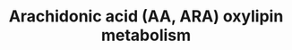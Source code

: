 ---
annotations:
- type: Pathway Ontology
  value: eicosanoid metabolic pathway
authors:
- Lcayer
- Eweitz
description: Arachidonic acid (AA or ARA) oxlipin metabolism
last-edited: 2021-12-21
organisms:
- Homo sapiens
redirect_from:
- /index.php/Pathway:WP5155
- /instance/WP5155
schema-jsonld:
- '@context': https://schema.org/
  '@id': https://wikipathways.github.io/pathways/WP5155.html
  '@type': Dataset
  creator:
    '@type': Organization
    name: WikiPathways
  description: Arachidonic acid (AA or ARA) oxlipin metabolism
  keywords:
  - TXB2
  - 12-HpETE
  - 8-HETE
  - 13,14-dihydro-15-keto-PGE2
  - 15-deoxy-delta(12,14)-PGJ2
  - 8,9-DiHETrE
  - PGF2alpha
  - 13,14-dihydro-15-keto-PGD2
  - CYP
  - 15-epi-LXB4
  - PGA2
  - 20-HETE
  - COX2
  - 13,14-dihydro-15-keto-PGF2alpha
  - 9-HETE
  - 8,15-DiHETE
  - 15-epi-LXA4
  - 18-HETE
  - 8-oxo-ETE
  - 5,12-DiHETE
  - PGH2
  - 15(R)-HpETE
  - 14,15-DiHETrE
  - 20-carboxy-LTB4
  - delta(12)-PGJ2
  - LOX
  - 11-dehydro-TXB2
  - 8(9)-EpETrE
  - 16-HETE
  - 17-HETE
  - 12-oxo-ETE
  - 15-oxo-ETE
  - 11-HpETE
  - 11beta-PGF2alpha
  - 15-HETE
  - 11-HETE
  - LTD4
  - 5-HpETE
  - ARA
  - 8-HpETE
  - LTC4
  - HXA3
  - TXA2
  - 11,12-DiHETrE
  - 5(6)-EpETrE
  - 19-HETE
  - PGJ2
  - 11-oxo-ETE
  - 6-keto-PGF1alpha
  - 9-HpETE
  - 12-HETE
  - EPHX2
  - Trioxilin B3
  - EXE4
  - 15-keto-PGF2alpha
  - ASA
  - LXB4
  - 5,6-DiHETrE
  - EXA4
  - CYP omega-hydrolase
  - EXC4
  - Trioxilin A3
  - 2,3-dinor-TXB2
  - 20-hydroxy-LTB4
  - 14(15)-EpETrE
  - LTF4
  - LTE4
  - PGD2
  - LXA4
  - 11(12)-EpETrE
  - 15-keto-PGE2
  - tetranor-TXB2
  - 5,15-DiHETE
  - 5-oxo-ETE
  - TBXAS1
  - COX1
  - 15-keto-PGD2
  - 5,20-DiHETE
  - 12-HHTrE
  - 15-HpETE
  - 5-HETE
  - tetranor-PGEM
  - 12,20-DiHETE
  - LTB4
  - PGE2
  - PGI2
  - HXB3
  - EXD4
  - PGB2
  - LTA4
  license: CC0
  name: Arachidonic acid (AA, ARA) oxylipin metabolism
seo: CreativeWork
title: Arachidonic acid (AA, ARA) oxylipin metabolism
wpid: WP5155
---